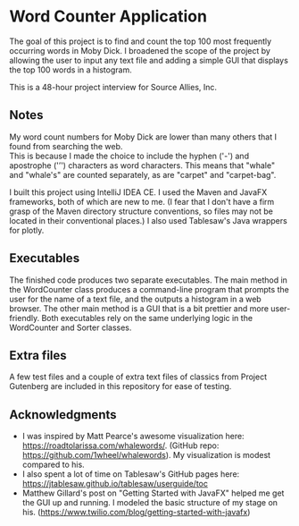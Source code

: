 # Word Counter Application

The goal of this project is to find and count the top 100 most frequently occurring 
words in Moby Dick.  I broadened the scope of the project by allowing the user to input
any text file and adding a simple GUI that displays the top 100 words in a histogram.  

This is a 48-hour project interview for Source Allies, Inc.

## Notes

My word count numbers for Moby Dick are lower than many others that I found from searching the web.  
This is because I made the choice to include the hyphen ('-') and apostrophe ('’') characters 
as word characters.  This means that "whale" and "whale's" are counted separately, as are "carpet"
and "carpet-bag".  

I built this project using IntelliJ IDEA CE.  I used the Maven and JavaFX frameworks, both of 
which are new to me.  (I fear that I don't have a firm grasp of the Maven directory structure
conventions, so files may not be located in their conventional places.)  I also used 
Tablesaw's Java wrappers for plotly.  
 
## Executables

The finished code produces two separate executables.  The main method in the WordCounter class 
produces a command-line program that prompts the user for the name of a text file, and the outputs 
a histogram in a web browser.  The other main method is a GUI
that is a bit prettier and more user-friendly.  Both executables rely on the same underlying logic
in the WordCounter and Sorter classes.

## Extra files

A few test files and a couple of extra text files of classics from Project Gutenberg are included 
in this repository for ease of testing.

## Acknowledgments

* I was inspired by Matt Pearce's awesome visualization here: https://roadtolarissa.com/whalewords/.
 (GitHub repo: https://github.com/1wheel/whalewords).  My visualization is modest compared to his.
* I also spent a lot of time on Tablesaw's GitHub pages here: 
https://jtablesaw.github.io/tablesaw/userguide/toc
* Matthew Gillard's post on "Getting Started with JavaFX" helped me get the GUI up and running.
  I modeled the basic structure of my stage on his. (https://www.twilio.com/blog/getting-started-with-javafx)

